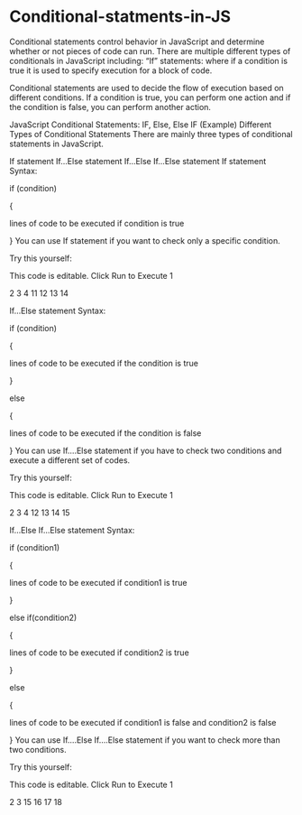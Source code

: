 # Conditional-statments-in-JS
Conditional statements control behavior in JavaScript and determine whether or not pieces of code can run. There are multiple different types of conditionals in JavaScript including: “If” statements: where if a condition is true it is used to specify execution for a block of code.

Conditional statements are used to decide the flow of execution based on different conditions. If a condition is true, you can perform one action and if the condition is false, you can perform another action.

JavaScript Conditional Statements: IF, Else, Else IF (Example)
Different Types of Conditional Statements
There are mainly three types of conditional statements in JavaScript.

If statement
If…Else statement
If…Else If…Else statement
If statement
Syntax:

if (condition)

{

lines of code to be executed if condition is true

}
You can use If statement if you want to check only a specific condition.

Try this yourself:

This code is editable. Click Run to Execute
1
<html>
2
<head>
3
    <title>IF Statments!!!</title>
4
    <script type="text/javascript">
5
        var age = prompt("Please enter your age");
6
        if(age>=18)
7
        document.write("You are an adult <br />");
8
        if(age<18)
9
        document.write("You are NOT an adult <br />");
10
    </script>
11
</head>
12
<body>
13
</body>
14
</html>

If…Else statement
Syntax:

if (condition)

{

lines of code to be executed if the condition is true

}

else

{

lines of code to be executed if the condition is false

}
You can use If….Else statement if you have to check two conditions and execute a different set of codes.

Try this yourself:

This code is editable. Click Run to Execute
1
<html>
2
<head>
3
    <title>If...Else Statments!!!</title>
4
    <script type="text/javascript">
5
        // Get the current hours
6
        var hours = new Date().getHours();
7
        if(hours<12)
8
        document.write("Good Morning!!!<br />");
9
        else
10
        document.write("Good Afternoon!!!<br />");
11
    </script>
12
</head>
13
<body>
14
</body>
15
</html>

If…Else If…Else statement
Syntax:

if (condition1)

{

lines of code to be executed if condition1 is true

}

else if(condition2)

{

lines of code to be executed if condition2 is true

}

else

{

lines of code to be executed if condition1 is false and condition2 is false

}
You can use If….Else If….Else statement if you want to check more than two conditions.

Try this yourself:

This code is editable. Click Run to Execute
1
<html>
2
<head>
3
    <script type="text/javascript">
4
        var one = prompt("Enter the first number");
5
        var two = prompt("Enter the second number");
6
        one = parseInt(one);
7
        two = parseInt(two);
8
        if (one == two)
9
            document.write(one + " is equal to " + two + ".");
10
        else if (one<two)
11
            document.write(one + " is less than " + two + ".");
12
        else
13
            document.write(one + " is greater than " + two + ".");
14
    </script>
15
</head>
16
<body>
17
</body>
18
</html>


